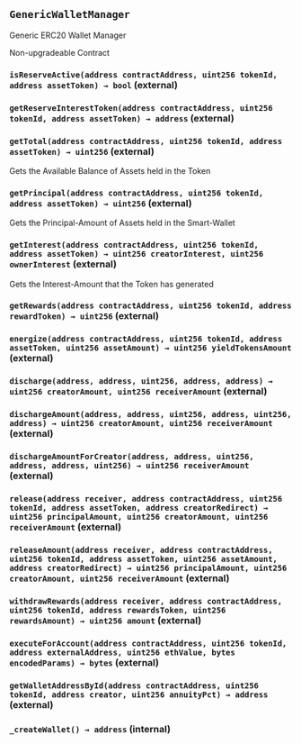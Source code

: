 ## `GenericWalletManager`

Generic ERC20 Wallet Manager


Non-upgradeable Contract


### `isReserveActive(address contractAddress, uint256 tokenId, address assetToken) → bool` (external)





### `getReserveInterestToken(address contractAddress, uint256 tokenId, address assetToken) → address` (external)





### `getTotal(address contractAddress, uint256 tokenId, address assetToken) → uint256` (external)

Gets the Available Balance of Assets held in the Token




### `getPrincipal(address contractAddress, uint256 tokenId, address assetToken) → uint256` (external)

Gets the Principal-Amount of Assets held in the Smart-Wallet




### `getInterest(address contractAddress, uint256 tokenId, address assetToken) → uint256 creatorInterest, uint256 ownerInterest` (external)

Gets the Interest-Amount that the Token has generated




### `getRewards(address contractAddress, uint256 tokenId, address rewardToken) → uint256` (external)





### `energize(address contractAddress, uint256 tokenId, address assetToken, uint256 assetAmount) → uint256 yieldTokensAmount` (external)





### `discharge(address, address, uint256, address, address) → uint256 creatorAmount, uint256 receiverAmount` (external)





### `dischargeAmount(address, address, uint256, address, uint256, address) → uint256 creatorAmount, uint256 receiverAmount` (external)





### `dischargeAmountForCreator(address, address, uint256, address, address, uint256) → uint256 receiverAmount` (external)





### `release(address receiver, address contractAddress, uint256 tokenId, address assetToken, address creatorRedirect) → uint256 principalAmount, uint256 creatorAmount, uint256 receiverAmount` (external)





### `releaseAmount(address receiver, address contractAddress, uint256 tokenId, address assetToken, uint256 assetAmount, address creatorRedirect) → uint256 principalAmount, uint256 creatorAmount, uint256 receiverAmount` (external)





### `withdrawRewards(address receiver, address contractAddress, uint256 tokenId, address rewardsToken, uint256 rewardsAmount) → uint256 amount` (external)





### `executeForAccount(address contractAddress, uint256 tokenId, address externalAddress, uint256 ethValue, bytes encodedParams) → bytes` (external)





### `getWalletAddressById(address contractAddress, uint256 tokenId, address creator, uint256 annuityPct) → address` (external)





### `_createWallet() → address` (internal)






